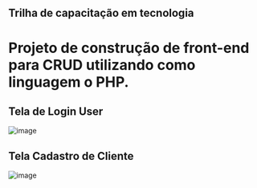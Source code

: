 ## Trilha de capacitação em tecnologia
# Projeto de construção de front-end para CRUD utilizando como linguagem o PHP.

## Tela de Login User

![image](https://github.com/gladistory/tela-login-essential/assets/69911251/d3dc1fe9-2d65-4561-983d-af9ed8c0a60b)

## Tela Cadastro de Cliente

![image](https://github.com/gladistory/tela-login-essential/assets/69911251/81ef806e-f650-470e-b7e5-2937cd0a1455)
